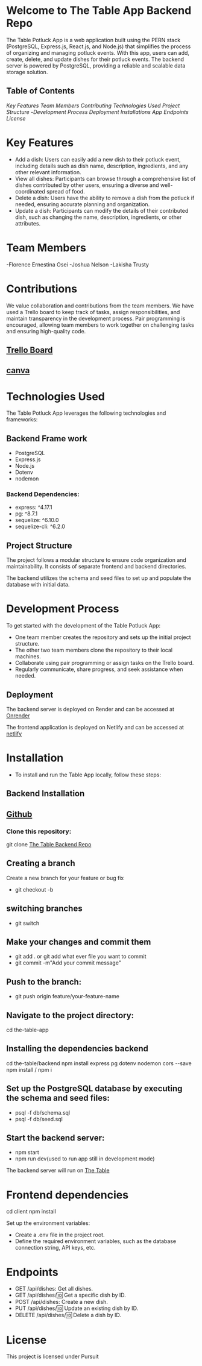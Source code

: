 # Welcome to The Table App Backend Repo

The Table Potluck App is a web application built using the PERN stack (PostgreSQL, Express.js, React.js, and Node.js) that simplifies the process of organizing and managing potluck events. With this app, users can add, create, delete, and update dishes for their potluck events. The backend server is powered by PostgreSQL, providing a reliable and scalable data storage solution.

## Table of Contents
_Key Features_
_Team Members_
_Contributing_
_Technologies Used_
_Project Structure_
-_Development Process_
_Deployment_
_Installations_
_App Endpoints_
_License_
# Key Features
- Add a dish: Users can easily add a new dish to their potluck event, including details such as dish name, description, ingredients, and any other relevant information.
- View all dishes: Participants can browse through a comprehensive list of dishes contributed by other users, ensuring a diverse and well-coordinated spread of food.
- Delete a dish: Users have the ability to remove a dish from the potluck if needed, ensuring accurate planning and organization.
- Update a dish: Participants can modify the details of their contributed dish, such as changing the name, description, ingredients, or other attributes.

# Team Members
-Florence Ernestina Osei
-Joshua Nelson
-Lakisha Trusty

# Contributions
We value collaboration and contributions from the team members. We have used a Trello board to keep track of tasks, assign responsibilities, and maintain transparency in the development process. Pair programming is encouraged, allowing team members to work together on challenging tasks and ensuring high-quality code.

## [Trello Board](https://trello.com/b/qnXqs6o9/the-table-project)

## [canva](https://www.canva.com/design/DAFiYB7wjic/t3gjY1McoAbUvgL3m6Ao5A/view?analyticsCorrelationId=c62f75f0-0019-457f-ae1e-117efc0d4509)

# Technologies Used
The Table Potluck App leverages the following technologies and frameworks:
## Backend Frame work
- PostgreSQL
- Express.js
- Node.js
- Dotenv
- nodemon

### Backend Dependencies:
- express: ^4.17.1
- pg: ^8.7.1
- sequelize: ^6.10.0
- sequelize-cli: ^6.2.0


## Project Structure
The project follows a modular structure to ensure code organization and maintainability. It consists of separate frontend and backend directories.

The backend utilizes the schema and seed files to set up and populate the database with initial data.

# Development Process
To get started with the development of the Table Potluck App:

- One team member creates the repository and sets up the initial project structure.
- The other two team members clone the repository to their local machines.
- Collaborate using pair programming or assign tasks on the Trello board.
- Regularly communicate, share progress, and seek assistance when needed.

## Deployment
The backend server is deployed on Render and can be accessed at [Onrender](https://the-table-backend.onrender.com)

The frontend application is deployed on Netlify and can be accessed at 
[netlify](https://app.netlify.com/sites/thetable-app/deploys/645e6a561142220008d155cc)


# Installation
- To install and run the Table App locally, follow these steps:

## Backend Installation 
## [Github](https://github.com/)
### Clone this repository:
git clone [The Table Backend Repo](https://github.com/joshuanelsondev/table-backend-project.git)

## Creating a branch 
Create a new branch for your feature or bug fix
- git checkout -b <name the branch>

## switching branches
- git switch <name of branch you want to switch to>

## Make your changes and commit them
- git add . or git add what ever file you want to commit
- git commit -m"Add your commit message"

## Push to the branch:
- git push origin feature/your-feature-name


## Navigate to the project directory:
cd the-table-app

## Installing the dependencies backend
cd the-table/backend
npm install express pg dotenv nodemon cors --save
npm install / npm i
## Set up the PostgreSQL database by executing the schema and seed files:
- psql -f db/schema.sql
- psql -f db/seed.sql

## Start the backend server:
- npm start
- npm run dev(used to run app still in development mode)

The backend server will run on [The Table](http://localhost:3003)

# Frontend dependencies
cd client
npm install

Set up the environment variables:
- Create a .env file in the project root.
- Define the required environment variables, such as the database connection string, API keys, etc.

#
# Endpoints
- GET /api/dishes: Get all dishes.
- GET /api/dishes/:id: Get a specific dish by ID.
- POST /api/dishes: Create a new dish.
- PUT /api/dishes/:id: Update an existing dish by ID.
- DELETE /api/dishes/:id: Delete a dish by ID.

 # License
This project is licensed under Pursuit
